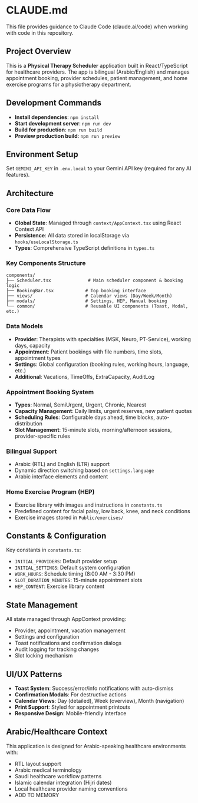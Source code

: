 # CLAUDE.md

This file provides guidance to Claude Code (claude.ai/code) when working with code in this repository.

## Project Overview

This is a **Physical Therapy Scheduler** application built in React/TypeScript for healthcare providers. The app is bilingual (Arabic/English) and manages appointment booking, provider schedules, patient management, and home exercise programs for a physiotherapy department.

## Development Commands

- **Install dependencies**: `npm install`
- **Start development server**: `npm run dev`
- **Build for production**: `npm run build`
- **Preview production build**: `npm run preview`

## Environment Setup

Set `GEMINI_API_KEY` in `.env.local` to your Gemini API key (required for any AI features).

## Architecture

### Core Data Flow
- **Global State**: Managed through `context/AppContext.tsx` using React Context API
- **Persistence**: All data stored in localStorage via `hooks/useLocalStorage.ts`
- **Types**: Comprehensive TypeScript definitions in `types.ts`

### Key Components Structure
```
components/
├── Scheduler.tsx              # Main scheduler component & booking logic
├── BookingBar.tsx            # Top booking interface
├── views/                    # Calendar views (Day/Week/Month)
├── modals/                   # Settings, HEP, Manual booking
└── common/                   # Reusable UI components (Toast, Modal, etc.)
```

### Data Models
- **Provider**: Therapists with specialties (MSK, Neuro, PT-Service), working days, capacity
- **Appointment**: Patient bookings with file numbers, time slots, appointment types
- **Settings**: Global configuration (booking rules, working hours, language, etc.)
- **Additional**: Vacations, TimeOffs, ExtraCapacity, AuditLog

### Appointment Booking System
- **Types**: Normal, SemiUrgent, Urgent, Chronic, Nearest
- **Capacity Management**: Daily limits, urgent reserves, new patient quotas
- **Scheduling Rules**: Configurable days ahead, time blocks, auto-distribution
- **Slot Management**: 15-minute slots, morning/afternoon sessions, provider-specific rules

### Bilingual Support
- Arabic (RTL) and English (LTR) support
- Dynamic direction switching based on `settings.language`
- Arabic interface elements and content

### Home Exercise Program (HEP)
- Exercise library with images and instructions in `constants.ts`
- Predefined content for facial palsy, low back, knee, and neck conditions
- Exercise images stored in `Public/exercises/`

## Constants & Configuration

Key constants in `constants.ts`:
- `INITIAL_PROVIDERS`: Default provider setup
- `INITIAL_SETTINGS`: Default system configuration
- `WORK_HOURS`: Schedule timing (8:00 AM - 3:30 PM)
- `SLOT_DURATION_MINUTES`: 15-minute appointment slots
- `HEP_CONTENT`: Exercise library content

## State Management

All state managed through AppContext providing:
- Provider, appointment, vacation management
- Settings and configuration
- Toast notifications and confirmation dialogs
- Audit logging for tracking changes
- Slot locking mechanism

## UI/UX Patterns

- **Toast System**: Success/error/info notifications with auto-dismiss
- **Confirmation Modals**: For destructive actions
- **Calendar Views**: Day (detailed), Week (overview), Month (navigation)
- **Print Support**: Styled for appointment printouts
- **Responsive Design**: Mobile-friendly interface

## Arabic/Healthcare Context

This application is designed for Arabic-speaking healthcare environments with:
- RTL layout support
- Arabic medical terminology
- Saudi healthcare workflow patterns
- Islamic calendar integration (Hijri dates)
- Local healthcare provider naming conventions
- ADD TO MEMORY